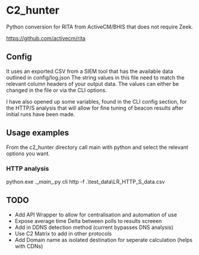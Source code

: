 # C2_hunter
Python conversion for RITA from ActiveCM/BHIS that does not require Zeek.

https://github.com/activecm/rita

## Config

It uses an exported CSV from a SIEM tool that has the available data outlined in config/log.json
The string values in this file need to match the relevant column headers of your output data.
The values can either be changed in the file or via the CLI options.

I have also opened up some variables, found in the CLI config section, for the HTTP/S analysis that will allow for fine tuning of beacon results after initial runs have been made.

## Usage examples

From the c2_hunter directory call main with python and select the relevant options you want.

### HTTP analysis

python.exe .\__main__.py cli http -f .\test_data\LR_HTTP_S_data.csv

## TODO

* Add API Wrapper to allow for centralisation and automation of use
* Expose average time Delta between polls to results screeen
* Add in DDNS detection method (current bypasses DNS analysis)
* Use C2 Matrix to add in other protocols
* Add Domain name as isolated destination for seperate calculation (helps with CDNs)
